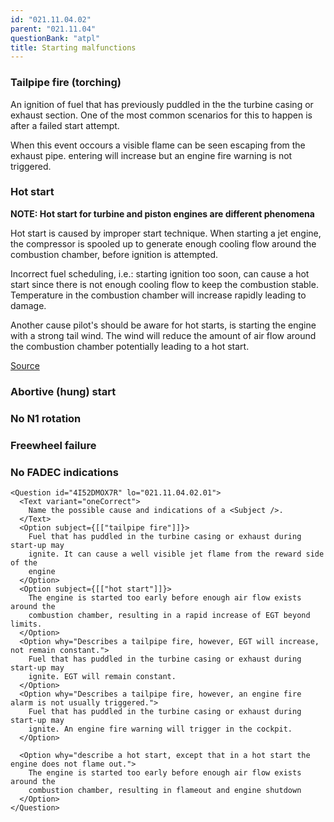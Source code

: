 ```yaml
---
id: "021.11.04.02"
parent: "021.11.04"
questionBank: "atpl"
title: Starting malfunctions
---
```


### Tailpipe fire (torching)

An ignition of fuel that has previously puddled in the the turbine casing or
exhaust section. One of the most common scenarios for this to happen is after a
failed start attempt.

When this event occours a visible flame can be seen escaping from the exhaust
pipe. entering will increase but an engine fire warning is not triggered.

### Hot start

**NOTE: Hot start for turbine and piston engines are different phenomena**

Hot start is caused by improper start technique. When starting a jet engine, the
compressor is spooled up to generate enough cooling flow around the combustion
chamber, before ignition is attempted.

Incorrect fuel scheduling, i.e.: starting ignition too soon, can cause a hot
start since there is not enough cooling flow to keep the combustion stable.
Temperature in the combustion chamber will increase rapidly leading to damage.

Another cause pilot's should be aware for hot starts, is starting the engine
with a strong tail wind. The wind will reduce the amount of air flow around the
combustion chamber potentially leading to a hot start.

[Source](https://en.wikipedia.org/wiki/Hot_start)

### Abortive (hung) start

### No N1 rotation

### Freewheel failure

### No FADEC indications

```tsx ignore
<Question id="4I52DMOX7R" lo="021.11.04.02.01">
  <Text variant="oneCorrect">
    Name the possible cause and indications of a <Subject />.
  </Text>
  <Option subject={[["tailpipe fire"]]}>
    Fuel that has puddled in the turbine casing or exhaust during start-up may
    ignite. It can cause a well visible jet flame from the reward side of the
    engine
  </Option>
  <Option subject={[["hot start"]]}>
    The engine is started too early before enough air flow exists around the
    combustion chamber, resulting in a rapid increase of EGT beyond limits.
  </Option>
  <Option why="Describes a tailpipe fire, however, EGT will increase, not remain constant.">
    Fuel that has puddled in the turbine casing or exhaust during start-up may
    ignite. EGT will remain constant.
  </Option>
  <Option why="Describes a tailpipe fire, however, an engine fire alarm is not usually triggered.">
    Fuel that has puddled in the turbine casing or exhaust during start-up may
    ignite. An engine fire warning will trigger in the cockpit.
  </Option>

  <Option why="describe a hot start, except that in a hot start the engine does not flame out.">
    The engine is started too early before enough air flow exists around the
    combustion chamber, resulting in flameout and engine shutdown
  </Option>
</Question>
```
